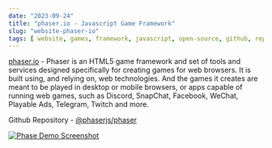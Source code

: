 ```yaml
---
date: "2023-09-24"
title: "phaser.io - Javascript Game Framework"
slug: "website-phaser-io"
tags: [ website, games, framework, javascript, open-source, github, repository ]
---
```




[phaser.io][1] - Phaser is an HTML5 game framework and set of tools and services designed specifically for creating games for web browsers. It is built using, and relying on, web technologies. And the games it creates are meant to be played in desktop or mobile browsers, or apps capable of running web games, such as Discord, SnapChat, Facebook, WeChat, Playable Ads, Telegram, Twitch and more.

Github Repository - [@phaserjs/phaser][2]

[![Phase Demo Screenshot][3]][4]



   [1]: https://phaser.io
   [2]: https://github.com/phaserjs/phaser
   [3]: https://camo.githubusercontent.com/ad9ca7bb3324af18b9549244cef1df899eab1f2ee20b0b3dfdae92fea8668572/687474703a2f2f692e7974696d672e636f6d2f76692f6a4854527534694e5463412f6d617872657364656661756c742e6a7067
   [4]: https://www.youtube.com/watch?v=jHTRu4iNTcA
